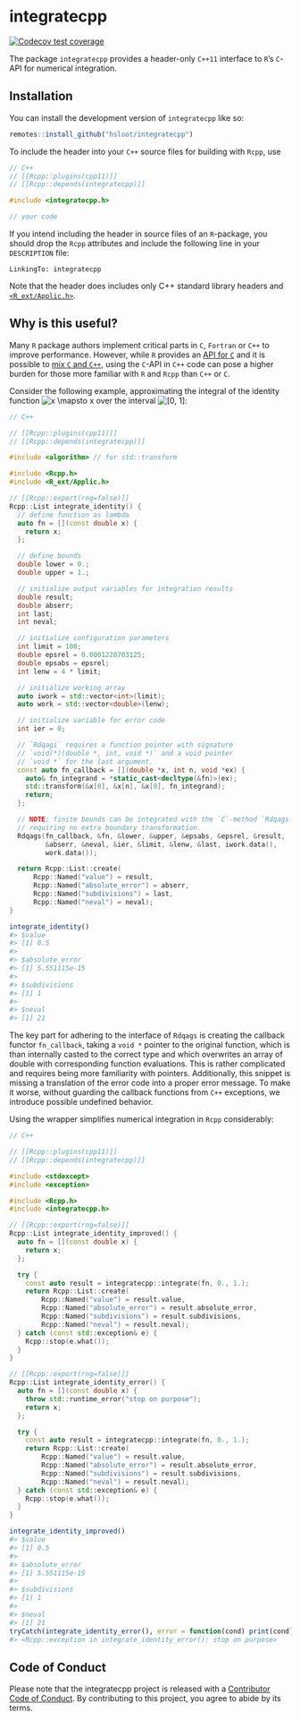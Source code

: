 
<!-- README.md is generated from README.Rmd. Please edit that file -->

# integratecpp

<!-- badges: start -->

[![Codecov test
coverage](https://codecov.io/gh/hsloot/integratecpp/branch/main/graph/badge.svg)](https://app.codecov.io/gh/hsloot/integratecpp?branch=main)
<!-- badges: end -->

The package `integratecpp` provides a header-only `C++11` interface to
`R`’s `C`-API for numerical integration.

## Installation

You can install the development version of `integratecpp` like so:

``` r
remotes::install_github("hsloot/integratecpp")
```

To include the header into your `C++` source files for building with
`Rcpp`, use

``` cpp
// C++
// [[Rcpp::plugins(cpp11)]]
// [[Rcpp::depends(integratecpp)]]

#include <integratecpp.h>

// your code
```

If you intend including the header in source files of an `R`-package,
you should drop the `Rcpp` attributes and include the following line in
your `DESCRIPTION` file:

``` batch
LinkingTo: integratecpp
```

Note that the header does includes only C++ standard library headers and
[`<R_ext/Applic.h>`](https://github.com/wch/r-source/blob/trunk/src/include/R_ext/Applic.h).

## Why is this useful?

Many `R` package authors implement critical parts in `C`, `Fortran` or
`C++` to improve performance. However, while `R` provides an [API for
`C`](https://cran.r-project.org/doc/manuals/r-release/R-exts.html#The-R-API)
and it is possible to [mix `C` and
`C++`](https://isocpp.org/wiki/faq/mixing-c-and-cpp), using the `C`-API
in `C++` code can pose a higher burden for those more familiar with `R`
and `Rcpp` than `C++` or `C`.

Consider the following example, approximating the integral of the
identity function
![x \\mapsto x](https://latex.codecogs.com/png.image?%5Cdpi%7B110%7D&space;%5Cbg_white&space;x%20%5Cmapsto%20x "x \mapsto x")
over the interval
![\[0, 1\]](https://latex.codecogs.com/png.image?%5Cdpi%7B110%7D&space;%5Cbg_white&space;%5B0%2C%201%5D "[0, 1]"):

``` cpp
// C++

// [[Rcpp::plugins(cpp11)]]
// [[Rcpp::depends(integratecpp)]]

#include <algorithm> // for std::transform

#include <Rcpp.h>
#include <R_ext/Applic.h>

// [[Rcpp::export(rng=false)]]
Rcpp::List integrate_identity() {
  // define function as lambda
  auto fn = [](const double x) {
    return x;
  };

  // define bounds
  double lower = 0.;
  double upper = 1.;

  // initialize output variables for integration results
  double result;
  double abserr;
  int last;
  int neval;

  // initialize configuration parameters
  int limit = 100;
  double epsrel = 0.0001220703125;
  double epsabs = epsrel;
  int lenw = 4 * limit;

  // initialize working array
  auto iwork = std::vector<int>(limit);
  auto work = std::vector<double>(lenw);

  // initialize variable for error code
  int ier = 0;

  // `Rdqagi` requires a function pointer with signature
  // `void(*)(double *, int, void *)` and a void pointer
  // `void *` for the last argument.
  const auto fn_callback = [](double *x, int n, void *ex) {
    auto& fn_integrand = *static_cast<decltype(&fn)>(ex);
    std::transform(&x[0], &x[n], &x[0], fn_integrand);
    return;
  };

  // NOTE: finite bounds can be integrated with the `C`-method `Rdqags`,
  // requiring no extra boundary transformation.
  Rdqags(fn_callback, &fn, &lower, &upper, &epsabs, &epsrel, &result,
         &abserr, &neval, &ier, &limit, &lenw, &last, iwork.data(),
         work.data());

  return Rcpp::List::create(
      Rcpp::Named("value") = result,
      Rcpp::Named("absolute_error") = abserr,
      Rcpp::Named("subdivisions") = last,
      Rcpp::Named("neval") = neval);
}
```

``` r
integrate_identity()
#> $value
#> [1] 0.5
#> 
#> $absolute_error
#> [1] 5.551115e-15
#> 
#> $subdivisions
#> [1] 1
#> 
#> $neval
#> [1] 21
```

The key part for adhering to the interface of `Rdqags` is creating the
callback functor `fn_callback`, taking a `void *` pointer to the
original function, which is than internally casted to the correct type
and which overwrites an array of double with corresponding function
evaluations. This is rather complicated and requires being more
familiarity with pointers. Additionally, this snippet is missing a
translation of the error code into a proper error message. To make it
worse, without guarding the callback functions from `C++` exceptions, we
introduce possible undefined behavior.

Using the wrapper simplifies numerical integration in `Rcpp`
considerably:

``` cpp
// C++

// [[Rcpp::plugins(cpp11)]]
// [[Rcpp::depends(integratecpp)]]

#include <stdexcept>
#include <exception>

#include <Rcpp.h>
#include <integratecpp.h>

// [[Rcpp::export(rng=false)]]
Rcpp::List integrate_identity_improved() {
  auto fn = [](const double x) {
    return x;
  };

  try {
    const auto result = integratecpp::integrate(fn, 0., 1.);
    return Rcpp::List::create(
        Rcpp::Named("value") = result.value,
        Rcpp::Named("absolute_error") = result.absolute_error,
        Rcpp::Named("subdivisions") = result.subdivisions,
        Rcpp::Named("neval") = result.neval);
  } catch (const std::exception& e) {
    Rcpp::stop(e.what());
  }
}

// [[Rcpp::export(rng=false)]]
Rcpp::List integrate_identity_error() {
  auto fn = [](const double x) {
    throw std::runtime_error("stop on purpose");
    return x;
  };

  try {
    const auto result = integratecpp::integrate(fn, 0., 1.);
    return Rcpp::List::create(
        Rcpp::Named("value") = result.value,
        Rcpp::Named("absolute_error") = result.absolute_error,
        Rcpp::Named("subdivisions") = result.subdivisions,
        Rcpp::Named("neval") = result.neval);
  } catch (const std::exception& e) {
    Rcpp::stop(e.what());
  }
}
```

``` r
integrate_identity_improved()
#> $value
#> [1] 0.5
#> 
#> $absolute_error
#> [1] 5.551115e-15
#> 
#> $subdivisions
#> [1] 1
#> 
#> $neval
#> [1] 21
tryCatch(integrate_identity_error(), error = function(cond) print(cond))
#> <Rcpp::exception in integrate_identity_error(): stop on purpose>
```

## Code of Conduct

Please note that the integratecpp project is released with a
[Contributor Code of
Conduct](https://contributor-covenant.org/version/2/0/CODE_OF_CONDUCT.html).
By contributing to this project, you agree to abide by its terms.
